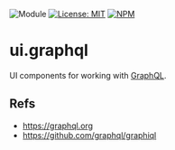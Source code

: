![Module](https://img.shields.io/badge/%40platform-ui.graphql-%23EA4E7E.svg)
[![License: MIT](https://img.shields.io/badge/license-MIT-blue.svg)](https://opensource.org/licenses/MIT)
[![NPM](https://img.shields.io/npm/v/@platform/ui.graphql.svg?colorB=blue&style=flat)](https://www.npmjs.com/package/@platform/ui.graphql)


# ui.graphql
UI components for working with [GraphQL](https://graphql.org/).


## Refs
- https://graphql.org
- https://github.com/graphql/graphiql
